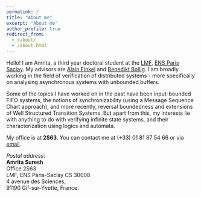 ```yaml
---
permalink: /
title: "About me"
excerpt: "About me"
author_profile: true
redirect_from: 
  - /about/
  - /about.html
---
```


Hello! I am Amrita, a third year doctoral student at the [LMF](https://lmf.cnrs.fr/), [ENS Paris Saclay](https://ens-paris-saclay.fr/en). My advisors are [Alain Finkel](http://www.lsv.fr/~finkel/) and [Benedikt Bollig](https://www.benedikt-bollig.org/). I am broadly working in the field of verification of distributed systems - more specifically on analysing asynchronous systems with unbounded buffers. 

Some of the topics I have worked on in the past have been input-bounded FIFO systems, the notions of synchronizability (using a Message Sequence Chart approach), and more recently, reversal boundedness and extensions of Well Structured Transition Systems. But apart from this, my interests lie with anything to do with verifying infinite state systems, and their characterization using logics and automata.

My office is at **2S63**. You can contact me at (+33) 01 81 87 54 66 or via [email](mailto:asuresh@lsv.fr).

*Postal address*:  
**Amrita Suresh**  
Office 2S63  
LMF, ENS Paris-Saclay CS 30008  
4 avenue des Sciences,  
91190 Gif-sur-Yvette, France. 


